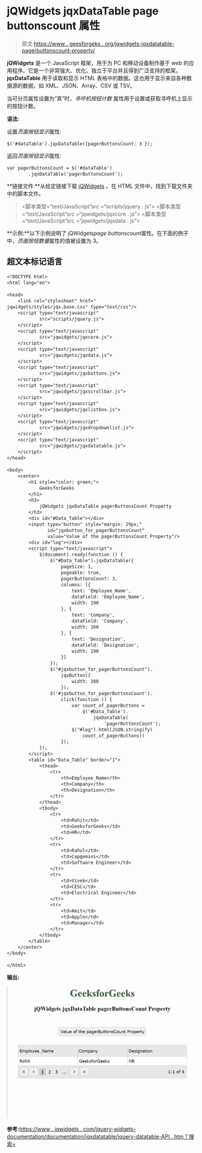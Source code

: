 # jQWidgets jqxDataTable page buttonscount 属性

> 原文:[https://www . geesforgeks . org/jqwidgets-jqxdatatable-pagerbuttonscount-property/](https://www.geeksforgeeks.org/jqwidgets-jqxdatatable-pagerbuttonscount-property/)

**jQWidgets** 是一个 JavaScript 框架，用于为 PC 和移动设备制作基于 web 的应用程序。它是一个非常强大、优化、独立于平台并且得到广泛支持的框架。 **jqxDataTable** 用于读取和显示 HTML 表格中的数据。这也用于显示来自各种数据源的数据，如 XML、JSON、Array、CSV 或 TSV。

当可分页属性设置为“真”时，*寻呼机按钮计数* 属性用于设置或获取寻呼机上显示的按钮计数。

**语法:**

设置*页面按钮显示*属性:

```
$('#dataTable').jqxDataTable({pagerButtonsCount: 3 });  
```

返回*页面按钮显示*属性:

```
var pagerButtonsCount = $('#dataTable')
        .jqxDataTable('pagerButtonsCount'); 
```

**链接文件:**从给定链接下载 [jQWidgets](https://www.jqwidgets.com/download/) 。在 HTML 文件中，找到下载文件夹中的脚本文件。

> <link rel="”stylesheet”" href="”jqwidgets/styles/jqx.base.css”" type="”text/css”">
> <脚本类型=“text/JavaScript”src =“scripts/jquery . js”></script>
> <脚本类型=“text/JavaScript”src =“jqwidgets/jqxcore . js”></script>
> <脚本类型=“text/JavaScript”src =“jqwidgets/jqxdata . js”>

**示例:**以下示例说明了 jQWidgets*page buttonscount*属性。在下面的例子中，*页面按钮数量*属性的值被设置为 3。

## 超文本标记语言

```
<!DOCTYPE html>
<html lang="en">

<head>
    <link rel="stylesheet" href="
jqwidgets/styles/jqx.base.css" type="text/css"/>
    <script type="text/javascript" 
            src="scripts/jquery.js">
    </script>
    <script type="text/javascript" 
            src="jqwidgets/jqxcore.js">
    </script>
    <script type="text/javascript" 
            src="jqwidgets/jqxdata.js">
    </script>
    <script type="text/javascript" 
            src="jqwidgets/jqxbuttons.js">
    </script>
    <script type="text/javascript" 
            src="jqwidgets/jqxscrollbar.js">
    </script>
    <script type="text/javascript" 
            src="jqwidgets/jqxlistbox.js">
    </script>
    <script type="text/javascript" 
            src="jqwidgets/jqxdropdownlist.js">
    </script>
    <script type="text/javascript" 
            src="jqwidgets/jqxdatatable.js">
    </script>
</head>

<body>
    <center>
        <h1 style="color: green;">
            GeeksforGeeks
        </h1>
        <h3>
            jQWidgets jqxDataTable pagerButtonsCount Property
        </h3>
        <div id="#Data_Table"></div>
        <input type="button" style="margin: 29px;" 
               id="jqxbutton_for_pagerButtonsCount"
               value="Value of the pagerButtonsCount Property"/>
        <div id="log"></div>
        <script type="text/javascript">
            $(document).ready(function () {
                $("#Data_Table").jqxDataTable({
                    pageSize: 1,
                    pageable: true,
                    pagerButtonsCount: 3,
                    columns: [{
                        text: 'Employee_Name',
                        dataField: 'Employee_Name',
                        width: 190
                    }, {
                        text: 'Company',
                        dataField: 'Company',
                        width: 160
                    }, {
                        text: 'Designation',
                        dataField: 'Designation',
                        width: 190
                    }]
                });
                $("#jqxbutton_for_pagerButtonsCount").
                    jqxButton({
                        width: 280
                    });
                $('#jqxbutton_for_pagerButtonsCount').
                    click(function () {
                        var count_of_pagerButtons =
                            $('#Data_Table').
                                jqxDataTable(
                                    'pagerButtonsCount');
                        $("#log").html(JSON.stringify(
                            count_of_pagerButtons))
                    });
            });
        </script>
        <table id="Data_Table" border="1">
            <thead>
                <tr>
                    <th>Employee_Name</th>
                    <th>Company</th>
                    <th>Designation</th>
                </tr>
            </thead>
            <tbody>
                <tr>
                    <td>Rohit</td>
                    <td>GeeksforGeeks</td>
                    <td>HR</td>
                </tr>
                <tr>
                    <td>Rahul</td>
                    <td>Capgemini</td>
                    <td>Software Engineer</td>
                </tr>
                <tr>
                    <td>Vivek</td>
                    <td>CESC</td>
                    <td>Electrical Engineer</td>
                </tr>
                <tr>
                    <td>Amit</td>
                    <td>Apple</td>
                    <td>Manager</td>
                </tr>
            </tbody>
        </table>
    </center>
</body>

</html>
```

**输出:**

![](img/fce9010e4715953304cf1c06c73e9e11.png)

**参考:**[https://www . jqwidgets . com/jquery-widgets-documentation/documentation/jqxdatatable/jquery-datatable-API . htm？搜索=](https://www.jqwidgets.com/jquery-widgets-documentation/documentation/jqxdatatable/jquery-datatable-api.htm?search=)